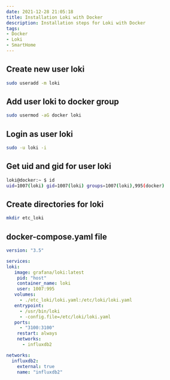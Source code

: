 ```yaml
---
date: 2021-12-28 21:05:18
title: Installation Loki with Docker
description: Installation steps for Loki with Docker
tags: 
- Docker
- Loki
- SmartHome
---
```


## Create new user loki

~~~bash
sudo useradd -m loki
~~~

## Add user loki to docker group

~~~bash
sudo usermod -aG docker loki
~~~

## Login as user loki

~~~bash
sudo -u loki -i
~~~

## Get uid and gid for user loki

~~~bash
loki@docker:~ $ id
uid=1007(loki) gid=1007(loki) groups=1007(loki),995(docker)
~~~

## Create directories for loki

~~~bash
mkdir etc_loki
~~~

## docker-compose.yaml file

~~~yaml
version: "3.5"

services:
loki:
   image: grafana/loki:latest
    pid: "host"
    container_name: loki
    user: 1007:995
   volumes:
     - ./etc_loki/loki.yaml:/etc/loki/loki.yaml
   entrypoint:
     - /usr/bin/loki
     - -config.file=/etc/loki/loki.yaml
   ports:
     - "3100:3100"
    restart: always
    networks:
      - influxdb2

networks:
  influxdb2:
    external: true
    name: "influxdb2"
~~~
